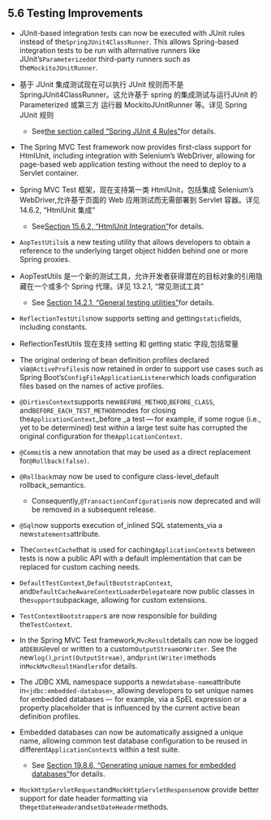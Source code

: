## 5.6 Testing Improvements

* JUnit-based integration tests can now be executed with JUnit rules instead of the`SpringJUnit4ClassRunner`. This allows Spring-based integration tests to be run with alternative runners like JUnit’s`Parameterized`or third-party runners such as the`MockitoJUnitRunner`.
* 基于 JUnit 集成测试现在可以执行 JUnit 规则而不是SpringJUnit4ClassRunner。这允许基于 spring 的集成测试与运行JUnit 的 Parameterized 或第三方 运行器 MockitoJUnitRunner 等。详见 Spring JUnit 规则

  * See[the section called “Spring JUnit 4 Rules”](https://docs.spring.io/spring/docs/current/spring-framework-reference/htmlsingle/#testcontext-junit4-rules)for details.

* The Spring MVC Test framework now provides first-class support for HtmlUnit, including integration with Selenium’s WebDriver, allowing for page-based web application testing without the need to deploy to a Servlet container.
* Spring MVC Test 框架，现在支持第一类 HtmlUnit，包括集成 Selenium’s WebDriver,允许基于页面的 Web 应用测试而无需部署到 Servlet 容器。详见 14.6.2, “HtmlUnit 集成”

  * See[Section 15.6.2, “HtmlUnit Integration”](https://docs.spring.io/spring/docs/current/spring-framework-reference/htmlsingle/#spring-mvc-test-server-htmlunit)for details.

* `AopTestUtils`is a new testing utility that allows developers to obtain a reference to the underlying target object hidden behind one or more Spring proxies.
* AopTestUtils 是一个新的测试工具，允许开发者获得潜在的目标对象的引用隐藏在一个或多个 Spring 代理。详见 13.2.1, “常见测试工具”

  * See [Section 14.2.1, “General testing utilities”](https://docs.spring.io/spring/docs/current/spring-framework-reference/htmlsingle/#unit-testing-utilities)for details.

* `ReflectionTestUtils`now supports setting and getting`static`fields, including constants.
* ReflectionTestUtils 现在支持 setting 和 getting static 字段,包括常量
* The original ordering of bean definition profiles declared via`@ActiveProfiles`is now retained in order to support use cases such as Spring Boot’s`ConfigFileApplicationListener`which loads configuration files based on the names of active profiles.
* `@DirtiesContext`supports new`BEFORE_METHOD`,`BEFORE_CLASS`, and`BEFORE_EACH_TEST_METHOD`modes for closing the`ApplicationContext`_before _a test — for example, if some rogue \(i.e., yet to be determined\) test within a large test suite has corrupted the original configuration for the`ApplicationContext`.
* `@Commit`is a new annotation that may be used as a direct replacement for`@Rollback(false)`.
* `@Rollback`may now be used to configure class-level_default rollback_semantics.

  * Consequently,`@TransactionConfiguration`is now deprecated and will be removed in a subsequent release.

* `@Sql`now supports execution of_inlined SQL statements_via a new`statements`attribute.
* The`ContextCache`that is used for caching`ApplicationContext`s between tests is now a public API with a default implementation that can be replaced for custom caching needs.
* `DefaultTestContext`,`DefaultBootstrapContext`, and`DefaultCacheAwareContextLoaderDelegate`are now public classes in the`support`subpackage, allowing for custom extensions.
* `TestContextBootstrapper`s are now responsible for building the`TestContext`.
* In the Spring MVC Test framework,`MvcResult`details can now be logged at`DEBUG`level or written to a custom`OutputStream`or`Writer`. See the new`log()`,`print(OutputStream)`, and`print(Writer)`methods in`MockMvcResultHandlers`for details.
* The JDBC XML namespace supports a new`database-name`attribute in`<jdbc:embedded-database>`, allowing developers to set unique names for embedded databases –- for example, via a SpEL expression or a property placeholder that is influenced by the current active bean definition profiles.
* Embedded databases can now be automatically assigned a unique name, allowing common test database configuration to be reused in different`ApplicationContext`s within a test suite.

  * See [Section 19.8.6, “Generating unique names for embedded databases”](https://docs.spring.io/spring/docs/current/spring-framework-reference/htmlsingle/#jdbc-embedded-database-unique-names)for details.

* `MockHttpServletRequest`and`MockHttpServletResponse`now provide better support for date header formatting via the`getDateHeader`and`setDateHeader`methods.



